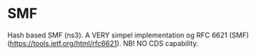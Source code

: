 # SMF
Hash based SMF (ns3).
A VERY simpel implementation og RFC 6621 (SMF) (https://tools.ietf.org/html/rfc6621). 
NB! NO CDS capability. 

